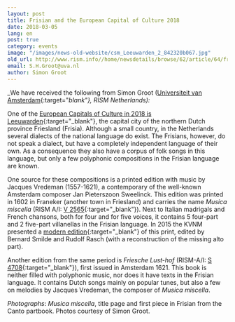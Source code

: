 ```yaml
---
layout: post
title: Frisian and the European Capital of Culture 2018
date: 2018-03-05
lang: en
post: true
category: events
image: "/images/news-old-website/csm_Leeuwarden_2_842320b067.jpg"
old_url: http://www.rism.info//home/newsdetails/browse/62/article/64/frisian-and-the-european-capital-of-culture-2018.html
email: S.H.Groot@uva.nl
author: Simon Groot
---
```



_We have received the following from Simon Groot ([Universiteit van Amsterdam](http://bijzonderecollecties.uva.nl/en/){:target="_blank"}, RISM Netherlands):_

One of the [European Capitals of Culture in 2018 is Leeuwarden](https://www.friesland.nl/en/european-capital-of-culture){:target="_blank"}, the capital city of the northern Dutch province Friesland (Frisia). Although a small country, in the Netherlands several dialects of the national language do exist. The Frisians, however, do not speak a dialect, but have a completely independent language of their own. As a consequence they also have a corpus of folk songs in this language, but only a few polyphonic compositions in the Frisian language are known.

One source for these compositions is a printed edition with music by Jacques Vredeman (1557-1621), a contemporary of the well-known Amsterdam composer Jan Pieterszoon Sweelinck. This edition was printed in 1602 in Franeker (another town in Friesland) and carries the name _Musica miscella_ (RISM A/I: [V 2565](https://opac.rism.info/search?id=00000990067534&Language=en){:target="_blank"}). Next to Italian madrigals and French chansons, both for four and for five voices, it contains 5 four-part and 2 five-part villanellas in the Frisian language. In 2015 the KVNM presented a [modern edition](http://www.kvnm.nl/nl/product/323){:target="_blank"} of this print, edited by Bernard Smilde and Rudolf Rasch (with a reconstruction of the missing alto part).

Another edition from the same period is _Friesche Lust-hof_ (RISM-A/I: [S 4708](https://opac.rism.info/search?View=rism&author=starter&q=Friesche&Language=en){:target="_blank"}), first issued in Amsterdam 1621. This book is neither filled with polyphonic music, nor does it have texts in the Frisian language. It contains Dutch songs mainly on popular tunes, but also a few on melodies by Jacques Vredeman, the composer of _Musica miscella_.


_Photographs_: _Musica miscella_, title page and first piece in Frisian from the Canto partbook. Photos courtesy of Simon Groot.

